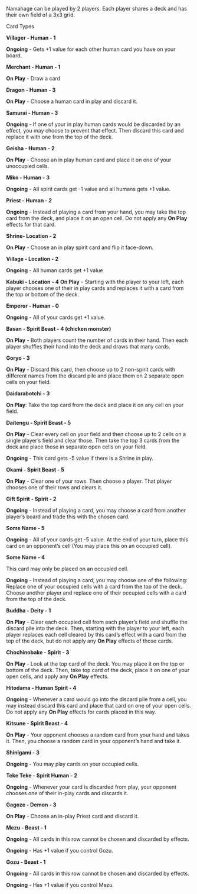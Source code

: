 Namahage can be played by 2 players. Each player shares a deck and has their own field of a 3x3 grid.

Card Types

**Villager - Human - 1**

**Ongoing** - Gets +1 value for each other human card you have on your board.


**Merchant - Human - 1**

**On Play** - Draw a card


**Dragon - Human - 3**

**On Play** - Choose a human card in play and discard it.


**Samurai - Human - 3**

**Ongoing** - If one of your in play human cards would be discarded by an effect, you may choose to prevent that effect. Then discard this card and replace it with one from the top of the deck.


**Geisha - Human - 2**

**On Play** - Choose an in play human card and place it on one of your unoccupied cells.


**Miko - Human - 3**

**Ongoing** - All spirit cards get -1 value and all humans gets +1 value.


**Priest - Human - 2**

**Ongoing** - Instead of playing a card from your hand, you may take the top card from the deck, and place it on an open cell. Do not apply any **On Play** effects for that card.


**Shrine- Location - 2**

**On Play** - Choose an in play spirit card and flip it face-down.


**Village - Location - 2**

**Ongoing** - All human cards get +1 value


**Kabuki - Location - 4**
**On Play** - Starting with the player to your left, each player chooses one of their in play cards and replaces it with a card from the top or bottom of the deck.


**Emperor - Human - 0**

**Ongoing** - All of your cards get +1 value.


**Basan - Spirit Beast - 4 (chicken monster)**

**On Play** - Both players count the number of cards in their hand. Then each player shuffles their hand into the deck and draws that many cards.


**Goryo - 3**

**On Play** - Discard this card, then choose up to 2 non-spirit cards with different names from the discard pile and place them on 2 separate open cells on your field.


**Daidarabotchi - 3**

**On Play**: Take the top card from the deck and place it on any cell on your field.


**Daitengu - Spirit Beast - 5**

**On Play** - Clear every cell on your field and then choose up to 2 cells on a single player’s field and clear those. Then take the top 3 cards from the deck and place those in separate open cells on your field.

**Ongoing** - This card gets -5 value if there is a Shrine in play. 


**Okami - Spirit Beast - 5**

**On Play** - Clear one of your rows. Then choose a player. That player chooses one of their rows and clears it.


**Gift Spirit - Spirit - 2**

**Ongoing** - Instead of playing a card, you may choose a card from another player’s board and trade this with the chosen card.


**Some Name - 5**

**Ongoing** - All of your cards get -5 value. At the end of your turn, place this card on an opponent’s cell (You may place this on an occupied cell).


**Some Name - 4**

This card may only be placed on an occupied cell.

**Ongoing** - Instead of playing a card, you may choose one of the following:
Replace one of your occupied cells with a card from the top of the deck.
Choose another player and replace one of their occupied cells with a card from the top of the deck.


**Buddha - Deity - 1**

**On Play** - Clear each occupied cell from each player’s field and shuffle the discard pile into the deck. Then, starting with the player to your left, each player replaces each cell cleared by this card’s effect with a card from the top of the deck, but do not apply any **On Play** effects of those cards.


**Chochinobake - Spirit - 3**

**On Play** - Look at the top card of the deck. You may place it on the top or bottom of the deck. Then, take top card of the deck, place it on one of your open cells, and apply any **On Play** effects.


**Hitodama - Human Spirit - 4**

**Ongoing** - Whenever a card would go into the discard pile from a cell, you may instead discard this card and place that card on one of your open cells. Do not apply any **On Play** effects for cards placed in this way.


**Kitsune - Spirit Beast - 4**

**On Play** -  Your opponent chooses a random card from your hand and takes it. Then, you choose a random card in your opponent’s hand and take it.


**Shinigami - 3**

**Ongoing** - You may play cards on your occupied cells.


**Teke Teke - Spirit Human - 2**

**Ongoing** - Whenever your card is discarded from play, your opponent chooses one of their in-play cards and discards it.


**Gagoze - Demon - 3**

**On Play** - Choose an in-play Priest card and discard it.


**Mezu - Beast - 1**

**Ongoing** - All cards in this row cannot be chosen and discarded by effects.

**Ongoing** - Has +1 value if you control Gozu.


**Gozu - Beast - 1**

**Ongoing** - All cards in this row cannot be chosen and discarded by effects.

**Ongoing** - Has +1 value if you control Mezu.
